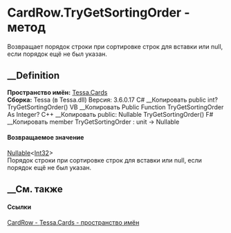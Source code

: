 # CardRow.TryGetSortingOrder - метод
Возвращает порядок строки при сортировке строк для вставки или null, если
порядок ещё не был указан.
## __Definition
 **Пространство имён:** [Tessa.Cards](N_Tessa_Cards.htm)  
 **Сборка:** Tessa (в Tessa.dll) Версия: 3.6.0.17
C# __Копировать
     public int? TryGetSortingOrder()
VB __Копировать
     Public Function TryGetSortingOrder As Integer?
C++ __Копировать
     public:
    Nullable<int> TryGetSortingOrder()
F# __Копировать
     member TryGetSortingOrder : unit -> Nullable<int> 
#### Возвращаемое значение
[Nullable](https://learn.microsoft.com/dotnet/api/system.nullable-1)<[Int32](https://learn.microsoft.com/dotnet/api/system.int32)>  
Порядок строки при сортировке строк для вставки или null, если порядок ещё не
был указан.
## __См. также
#### Ссылки
[CardRow - ](T_Tessa_Cards_CardRow.htm)
[Tessa.Cards - пространство имён](N_Tessa_Cards.htm)
